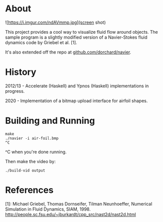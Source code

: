 # About

![https://i.imgur.com/ndAVmmp.jpg](screen shot)

This project provides a cool way to visualize fluid flow around objects. 
The sample program is a slightly modified version of a Navier-Stokes fluid 
dynamics code by Griebel et al. [1].

It's also extended off the repo at 
[github.com/dorchard/navier](https://github.com/dorchard/navier).

# History 
2012/13 - Accelerate (Haskell) and Ypnos (Haskell) implementations in progress.

2020 - Implementation of a bitmap upload interface for airfoil shapes. 

# Building and Running

```
make
./navier -i air-foil.bmp 
^C
```
^C when you're done running.

Then make the video by:

```
./build-vid output
```

# References 
[1]: Michael Griebel, Thomas Dornseifer, Tilman Neunhoeffer, Numerical Simulation in Fluid Dynamics, SIAM, 1998. http://people.sc.fsu.edu/~jburkardt/cpp_src/nast2d/nast2d.html
